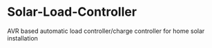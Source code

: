 # Solar-Load-Controller
AVR based automatic load controller/charge controller for home solar installation
